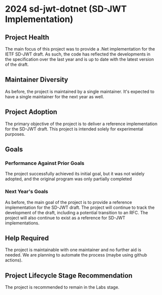 # 2024 sd-jwt-dotnet (SD-JWT Implementation)

## Project Health

The main focus of this project was to provide a .Net implementation for the
IETF SD-JWT draft. As such, the code has reflected the developments in the
specification over the last year and is up to date with the latest version of
the draft.

## Maintainer Diversity

As before, the project is maintained by a single maintainer.
It's expected to have a single maintainer for the next year as well.

## Project Adoption

The primary objective of the project is to deliver a reference implementation for the SD-JWT draft. 
This project is intended solely for experimental purposes.

## Goals

### Performance Against Prior Goals

The project successfully achieved its initial goal, but it was not widely adopted, and the original program was only partially completed

### Next Year's Goals

As before, the main goal of the project is to provide a reference implementation
for the SD-JWT draft. The project will continue to track the development of the
draft, including a potential transition to an RFC. The project will also continue
to exist as a reference for SD-JWT implementations.

## Help Required

The project is maintainable with one maintainer and no further aid is needed.
We are planning to automate the process (maybe using github actions).

## Project Lifecycle Stage Recommendation

The project is recommended to remain in the Labs stage.
